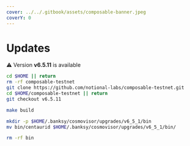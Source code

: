 ```yaml
---
cover: ../../.gitbook/assets/composable-banner.jpeg
coverY: 0
---
```


# Updates

⚠️ Version **v6.5.11** is available

```bash
cd $HOME || return
rm -rf composable-testnet
git clone https://github.com/notional-labs/composable-testnet.git
cd $HOME/composable-testnet || return
git checkout v6.5.11

make build

mkdir -p $HOME/.banksy/cosmovisor/upgrades/v6_5_1/bin
mv bin/centaurid $HOME/.banksy/cosmovisor/upgrades/v6_5_1/bin/

rm -rf bin
```
